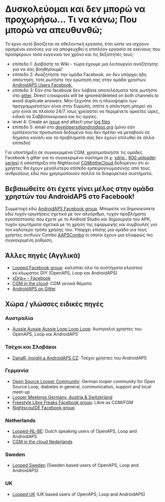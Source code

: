 # Δυσκολεύομαι και δεν μπορώ να προχωρήσω... Τι να κάνω; Που μπορώ να απευθυνθώ;

Το έργο αυτό βασίζεται σε εθελοντική εργασία, έτσι ώστε να ισχύουν ορισμένοι κανόνες για να αποφευχθεί η επιπλέον εργασία σε εκείνους που προσφέρουν τόσο ευγενικά τον χρόνο και τις δεξιότητές τους:

* επίπεδο 1: Διαβάστε το Wiki - τώρα έχουμε μια λειτουργία αναζήτησης για να σας βοηθήσουμε!
* επίπεδο 2: Αναζητήστε την ομάδα Facebook, αν δεν υπάρχει ήδη απάντηση, τότε ρωτήστε την ερώτησή σας στην ομάδα χρηστών [AndroidAPS Users Facebook.](https://www.facebook.com/groups/1900195340201874/)
* επίπεδο 3: Εάν στο facebook δεν λάβατε αποτελέσματα τότε ρωτήστε στο [gitter](https://gitter.im/MilosKozak/AndroidAPS). Direct crossposts will be ignored/deleted on both channels to avoid duplicate answers. Μην ξεχνάτε ότι η πλειοψηφία των προγραμματιστών είναι στην Ευρώπη, οπότε η απάντηση μπορεί να μην είναι σε πλαίσιο 24/7. ίσως χρειαστεί να περιμένετε αρκετές ώρες, ειδικά τα Σαββατοκύριακα και τις αργίες.
* level 4: Create an [issue](https://github.com/nightscout/AndroidAPS/issues) and attach your [log files](../Usage/Accessing-logfiles.md)
* επίπεδο 5: email στο *developers@androidaps.org* (μόνο εάν εμπλέκονται προσωπικά δεδομένα που δεν πρέπει να μεταβούν σε δημόσιο κανάλι και τα προβλήματά σας δεν έχουν επιλυθεί σε άλλα επίπεδα)

Για υποστήριξη σε συγκεκριμένα CGM, χρησιμοποιήστε τις ομάδες Facebook ή gitter για το συγκεκριμένο σύστημα (π.χ. [xdrip ](https://www.facebook.com/groups/xDripG5/), [600 uploader series](https://www.facebook.com/groups/NightscoutForMedtronic/)) ή υποστήριξη στο Nightscout [CGMintheCloud ](https://www.facebook.com/groups/cgminthecloud/) δεδομένου ότι οι χρήστες θα έχουν μεγαλύτερο επίπεδο εμπειρογνωμοσύνης από τους ανθρώπους εδώ που χρησιμοποιούν πολλά τα διαφορετικά συστήματα.

## Βεβαιωθείτε ότι έχετε γίνει μέλος στην ομάδα χρηστών του AndroidAPS στο Facebook!

Συμμετοχή εδώ [AndroidAPS Facebook group](https://www.facebook.com/groups/1900195340201874/). Μπορείτε να δημοσιεύσετε εδώ τυχόν ερωτήσεις σχετικά με τον αλγόριθμο, τυχόν προβλήματα εγκατάστασης που έχετε με το Android Studio και δημιουργία του APK, τυχόν ερωτήματα σχετικά με τη χρήση της εφαρμογής και συμβουλές για τον καλύτερο τρόπο χρήσης του. Υπάρχει επίσης μια ομάδα για τους χρήστες αντλιών Combo [AAPSCombo](https://www.facebook.com/groups/127507891261169/) οι οποίοι έχουν μια ελαφρώς πιο συγκεκριμένη ρύθμιση.

## Άλλες πηγές (Αγγλικά)

* [Looped Facebook group](https://www.facebook.com/groups/TheLoopedGroup): καλύπτει όλα τα συστήματα κλειστού κυ΄κλωματος DIY (OpenAPS, Loop και AndroidAPS)
* [xDrip+ - Facebook](https://www.facebook.com/groups/xDripG5/)
* [CGM in the cloud](https://www.facebook.com/groups/cgminthecloud/): CGM γενικά θέματα
* [AndroidAPS on Gitter](https://gitter.im/MilosKozak/AndroidAPS)

## Χώρα / γλώσσες ειδικές πηγές

### Αυστραλία

* [Aussie Aussie Aussie Loop Loop Loop](https://www.facebook.com/groups/AussieLooping/): Αυστραλοί χρηστες του OpenAPS, Loop και AndroidAPS

### Τσέχοι και Σλοβάκοι

* [DanaR, Insight a AndroidAPS CZ](https://www.facebook.com/groups/AndroidAPSCZ/): Τσέχοι χρήστες του AndroidAPS

### Γερμανία

* [Open Source Looper Community](https://de.loopercommunity.org/): German looper community for Open Source Loop, diabetes in general, communication, support and local meet-up
* [Looper Meetings Germany, Austria & Switzerland](https://de.loopercommunity.org/c/veranstaltungen/l/calendar)
* [Freestyle Libre Freaks Facebook group](https://www.facebook.com/groups/FreestyleLibreFreaks/): Libre as CGM/FGM
* [NightscoutDE Facebook group](https://www.facebook.com/groups/nightscoutDE/)

### Netherlands

* [Looped-NL-BE](https://www.facebook.com/groups/117102135652893): Dutch speaking users of OpenAPS, Loop and AndroidAPS
* [CGM in the cloud Nederlands](https://www.facebook.com/groups/1764754560436596)

### Sweden

* [Looped Sweden](https://www.facebook.com/groups/661514380864081/) (Sweden based users of OpenAPS, Loop and AndroidAPS)

### UK

* [Looped UK](https://www.facebook.com/groups/LoopedUK/) (UK based users of OpenAPS, Loop and AndroidAPS)